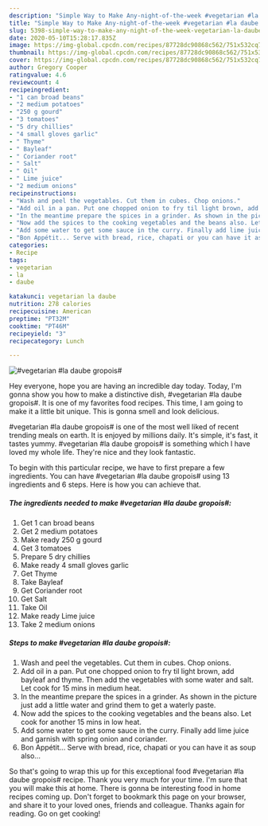 ```yaml
---
description: "Simple Way to Make Any-night-of-the-week #vegetarian #la daube gropois#"
title: "Simple Way to Make Any-night-of-the-week #vegetarian #la daube gropois#"
slug: 5398-simple-way-to-make-any-night-of-the-week-vegetarian-la-daube-gropois
date: 2020-05-10T15:28:17.835Z
image: https://img-global.cpcdn.com/recipes/87728dc90868c562/751x532cq70/vegetarian-la-daube-gropois-recipe-main-photo.jpg
thumbnail: https://img-global.cpcdn.com/recipes/87728dc90868c562/751x532cq70/vegetarian-la-daube-gropois-recipe-main-photo.jpg
cover: https://img-global.cpcdn.com/recipes/87728dc90868c562/751x532cq70/vegetarian-la-daube-gropois-recipe-main-photo.jpg
author: Gregory Cooper
ratingvalue: 4.6
reviewcount: 4
recipeingredient:
- "1 can broad beans"
- "2 medium potatoes"
- "250 g gourd"
- "3 tomatoes"
- "5 dry chillies"
- "4 small gloves garlic"
- " Thyme"
- " Bayleaf"
- " Coriander root"
- " Salt"
- " Oil"
- " Lime juice"
- "2 medium onions"
recipeinstructions:
- "Wash and peel the vegetables. Cut them in cubes. Chop onions."
- "Add oil in a pan. Put one chopped onion to fry til light brown, add bayleaf and thyme. Then add the vegetables with some water and salt. Let cook for 15 mins in medium heat."
- "In the meantime prepare the spices in a grinder. As shown in the picture just add a little water and grind them to get a waterly paste."
- "Now add the spices to the cooking vegetables and the beans also. Let cook for another 15 mins in low heat."
- "Add some water to get some sauce in the curry. Finally add lime juice and garnish with spring onion and coriander."
- "Bon Appétit... Serve with bread, rice, chapati or you can have it as soup also..."
categories:
- Recipe
tags:
- vegetarian
- la
- daube

katakunci: vegetarian la daube 
nutrition: 278 calories
recipecuisine: American
preptime: "PT32M"
cooktime: "PT46M"
recipeyield: "3"
recipecategory: Lunch

---
```



![#vegetarian #la daube gropois#](https://img-global.cpcdn.com/recipes/87728dc90868c562/751x532cq70/vegetarian-la-daube-gropois-recipe-main-photo.jpg)

Hey everyone, hope you are having an incredible day today. Today, I'm gonna show you how to make a distinctive dish, #vegetarian #la daube gropois#. It is one of my favorites food recipes. This time, I am going to make it a little bit unique. This is gonna smell and look delicious.



#vegetarian #la daube gropois# is one of the most well liked of recent trending meals on earth. It is enjoyed by millions daily. It's simple, it's fast, it tastes yummy. #vegetarian #la daube gropois# is something which I have loved my whole life. They're nice and they look fantastic.


To begin with this particular recipe, we have to first prepare a few ingredients. You can have #vegetarian #la daube gropois# using 13 ingredients and 6 steps. Here is how you can achieve that.

<!--inarticleads1-->

##### The ingredients needed to make #vegetarian #la daube gropois#:

1. Get 1 can broad beans
1. Get 2 medium potatoes
1. Make ready 250 g gourd
1. Get 3 tomatoes
1. Prepare 5 dry chillies
1. Make ready 4 small gloves garlic
1. Get  Thyme
1. Take  Bayleaf
1. Get  Coriander root
1. Get  Salt
1. Take  Oil
1. Make ready  Lime juice
1. Take 2 medium onions




<!--inarticleads2-->

##### Steps to make #vegetarian #la daube gropois#:

1. Wash and peel the vegetables. Cut them in cubes. Chop onions.
1. Add oil in a pan. Put one chopped onion to fry til light brown, add bayleaf and thyme. Then add the vegetables with some water and salt. Let cook for 15 mins in medium heat.
1. In the meantime prepare the spices in a grinder. As shown in the picture just add a little water and grind them to get a waterly paste.
1. Now add the spices to the cooking vegetables and the beans also. Let cook for another 15 mins in low heat.
1. Add some water to get some sauce in the curry. Finally add lime juice and garnish with spring onion and coriander.
1. Bon Appétit... Serve with bread, rice, chapati or you can have it as soup also...




So that's going to wrap this up for this exceptional food #vegetarian #la daube gropois# recipe. Thank you very much for your time. I'm sure that you will make this at home. There is gonna be interesting food in home recipes coming up. Don't forget to bookmark this page on your browser, and share it to your loved ones, friends and colleague. Thanks again for reading. Go on get cooking!
